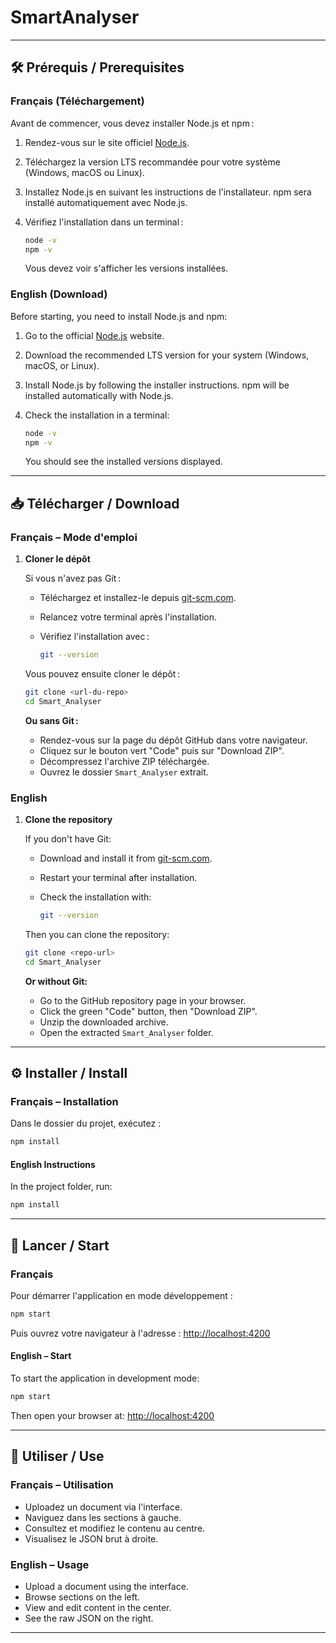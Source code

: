 # SmartAnalyser

---

## 🛠️ Prérequis / Prerequisites

### Français (Téléchargement)

Avant de commencer, vous devez installer Node.js et npm :

1. Rendez-vous sur le site officiel [Node.js](https://nodejs.org/).
2. Téléchargez la version LTS recommandée pour votre système (Windows, macOS ou Linux).
3. Installez Node.js en suivant les instructions de l'installateur. npm sera installé automatiquement avec Node.js.
4. Vérifiez l'installation dans un terminal :

   ```bash
   node -v
   npm -v
   ```

   Vous devez voir s'afficher les versions installées.

### English (Download)

Before starting, you need to install Node.js and npm:

1. Go to the official [Node.js](https://nodejs.org/) website.
2. Download the recommended LTS version for your system (Windows, macOS, or Linux).
3. Install Node.js by following the installer instructions. npm will be installed automatically with Node.js.
4. Check the installation in a terminal:

   ```bash
   node -v
   npm -v
   ```

   You should see the installed versions displayed.

---

## 📥 Télécharger / Download

### Français – Mode d'emploi

1. **Cloner le dépôt**

   Si vous n'avez pas Git :

   - Téléchargez et installez-le depuis [git-scm.com](https://git-scm.com/).
   - Relancez votre terminal après l'installation.
   - Vérifiez l'installation avec :

     ```bash
     git --version
     ```

   Vous pouvez ensuite cloner le dépôt :

   ```bash
   git clone <url-du-repo>
   cd Smart_Analyser
   ```

   **Ou sans Git :**

   - Rendez-vous sur la page du dépôt GitHub dans votre navigateur.
   - Cliquez sur le bouton vert "Code" puis sur "Download ZIP".
   - Décompressez l'archive ZIP téléchargée.
   - Ouvrez le dossier `Smart_Analyser` extrait.

### English

1. **Clone the repository**

   If you don't have Git:

   - Download and install it from [git-scm.com](https://git-scm.com/).
   - Restart your terminal after installation.
   - Check the installation with:

     ```bash
     git --version
     ```

   Then you can clone the repository:

   ```bash
   git clone <repo-url>
   cd Smart_Analyser
   ```

   **Or without Git:**

   - Go to the GitHub repository page in your browser.
   - Click the green "Code" button, then "Download ZIP".
   - Unzip the downloaded archive.
   - Open the extracted `Smart_Analyser` folder.

---

## ⚙️ Installer / Install

### Français – Installation

Dans le dossier du projet, exécutez :

```bash
npm install
```

#### English Instructions

In the project folder, run:

```bash
npm install
```

---

## 🚀 Lancer / Start

### Français

Pour démarrer l'application en mode développement :

```bash
npm start
```

Puis ouvrez votre navigateur à l'adresse : [http://localhost:4200](http://localhost:4200)

#### English – Start

To start the application in development mode:

```bash
npm start
```

Then open your browser at: [http://localhost:4200](http://localhost:4200)

---

## 📝 Utiliser / Use

### Français – Utilisation

- Uploadez un document via l'interface.
- Naviguez dans les sections à gauche.
- Consultez et modifiez le contenu au centre.
- Visualisez le JSON brut à droite.

### English – Usage

- Upload a document using the interface.
- Browse sections on the left.
- View and edit content in the center.
- See the raw JSON on the right.

---
